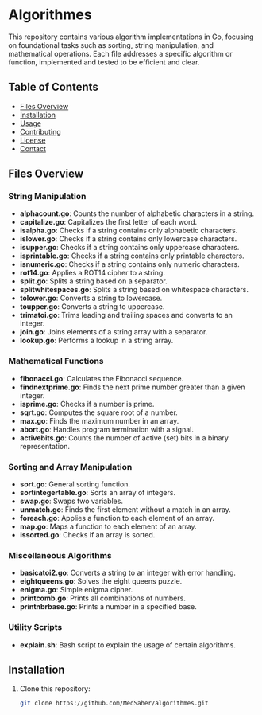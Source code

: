 # Algorithmes

This repository contains various algorithm implementations in Go, focusing on foundational tasks such as sorting, string manipulation, and mathematical operations. Each file addresses a specific algorithm or function, implemented and tested to be efficient and clear.

## Table of Contents

- [Files Overview](#files-overview)
- [Installation](#installation)
- [Usage](#usage)
- [Contributing](#contributing)
- [License](#license)
- [Contact](#contact)

## Files Overview

### String Manipulation
- **alphacount.go**: Counts the number of alphabetic characters in a string.
- **capitalize.go**: Capitalizes the first letter of each word.
- **isalpha.go**: Checks if a string contains only alphabetic characters.
- **islower.go**: Checks if a string contains only lowercase characters.
- **isupper.go**: Checks if a string contains only uppercase characters.
- **isprintable.go**: Checks if a string contains only printable characters.
- **isnumeric.go**: Checks if a string contains only numeric characters.
- **rot14.go**: Applies a ROT14 cipher to a string.
- **split.go**: Splits a string based on a separator.
- **splitwhitespaces.go**: Splits a string based on whitespace characters.
- **tolower.go**: Converts a string to lowercase.
- **toupper.go**: Converts a string to uppercase.
- **trimatoi.go**: Trims leading and trailing spaces and converts to an integer.
- **join.go**: Joins elements of a string array with a separator.
- **lookup.go**: Performs a lookup in a string array.

### Mathematical Functions
- **fibonacci.go**: Calculates the Fibonacci sequence.
- **findnextprime.go**: Finds the next prime number greater than a given integer.
- **isprime.go**: Checks if a number is prime.
- **sqrt.go**: Computes the square root of a number.
- **max.go**: Finds the maximum number in an array.
- **abort.go**: Handles program termination with a signal.
- **activebits.go**: Counts the number of active (set) bits in a binary representation.

### Sorting and Array Manipulation
- **sort.go**: General sorting function.
- **sortintegertable.go**: Sorts an array of integers.
- **swap.go**: Swaps two variables.
- **unmatch.go**: Finds the first element without a match in an array.
- **foreach.go**: Applies a function to each element of an array.
- **map.go**: Maps a function to each element of an array.
- **issorted.go**: Checks if an array is sorted.

### Miscellaneous Algorithms
- **basicatoi2.go**: Converts a string to an integer with error handling.
- **eightqueens.go**: Solves the eight queens puzzle.
- **enigma.go**: Simple enigma cipher.
- **printcomb.go**: Prints all combinations of numbers.
- **printnbrbase.go**: Prints a number in a specified base.

### Utility Scripts
- **explain.sh**: Bash script to explain the usage of certain algorithms.

## Installation

1. Clone this repository:
   ```bash
   git clone https://github.com/MedSaher/algorithmes.git
